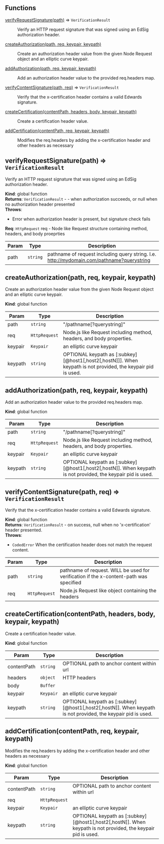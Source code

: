 ## Functions

<dl>
<dt><a href="#verifyRequestSignature">verifyRequestSignature(path)</a> ⇒ <code>VerificationResult</code></dt>
<dd><p>Verify an HTTP request signature that was signed using an EdSig authorization header.</p>
</dd>
<dt><a href="#createAuthorization">createAuthorization(path, req, keypair, keypath)</a></dt>
<dd><p>Create an authorization header value from the given Node Request object and an
elliptic curve keypair.</p>
</dd>
<dt><a href="#addAuthorization">addAuthorization(path, req, keypair, keypath)</a></dt>
<dd><p>Add an authorization header value to the provided req.headers map.</p>
</dd>
<dt><a href="#verifyContentSignature">verifyContentSignature(path, req)</a> ⇒ <code>VerificationResult</code></dt>
<dd><p>Verify that the x-certification header contains a valid Edwards signature.</p>
</dd>
<dt><a href="#createCertification">createCertification(contentPath, headers, body, keypair, keypath)</a></dt>
<dd><p>Create a certification header value.</p>
</dd>
<dt><a href="#addCertification">addCertification(contentPath, req, keypair, keypath)</a></dt>
<dd><p>Modifies the req.headers by adding the x-certification header and other headers as necessary</p>
</dd>
</dl>

<a name="verifyRequestSignature"></a>

## verifyRequestSignature(path) ⇒ <code>VerificationResult</code>
Verify an HTTP request signature that was signed using an EdSig authorization header.

**Kind**: global function  
**Returns**: <code>VerificationResult</code> - - when authorization succeeds, or null when no authorization header presented  
**Throws**:

- Error when authorization header is present, but signature check fails

**Req**: <code>HttpRequest</code> req - Node like Request structure containing method, headers, and body proeprties  

| Param | Type | Description |
| --- | --- | --- |
| path | <code>string</code> | pathname of request including query string.  I.e. http://mydomain.com/pathname?querystring |

<a name="createAuthorization"></a>

## createAuthorization(path, req, keypair, keypath)
Create an authorization header value from the given Node Request object and an
elliptic curve keypair.

**Kind**: global function  

| Param | Type | Description |
| --- | --- | --- |
| path | <code>string</code> | "/pathname[?querystring]" |
| req | <code>HttpRequest</code> | Node.js like Request including method, headers, and body properties. |
| keypair | <code>Keypair</code> | an elliptic curve keypair |
| keypath | <code>string</code> | OPTIONAL keypath as <pid>[:subkey][@host1[,host2[,hostN]]].  When keypath is not provided, the keypair pid is used. |

<a name="addAuthorization"></a>

## addAuthorization(path, req, keypair, keypath)
Add an authorization header value to the provided req.headers map.

**Kind**: global function  

| Param | Type | Description |
| --- | --- | --- |
| path | <code>string</code> | "/pathname[?querystring]" |
| req | <code>HttpRequest</code> | Node.js like Request including method, headers, and body properties. |
| keypair | <code>Keypair</code> | an elliptic curve keypair |
| keypath | <code>string</code> | OPTIONAL keypath as <pid>[:subkey][@host1[,host2[,hostN]].  When keypath is not provided, the keypair pid is used. |

<a name="verifyContentSignature"></a>

## verifyContentSignature(path, req) ⇒ <code>VerificationResult</code>
Verify that the x-certification header contains a valid Edwards signature.

**Kind**: global function  
**Returns**: <code>VerificationResult</code> - on success, null when no 'x-certification' header presented.  
**Throws**:

- <code>CodedError</code> When the certification header does not match the request content.


| Param | Type | Description |
| --- | --- | --- |
| path | <code>string</code> | pathname of request. WILL be used for verification if the x-content-path was specified |
| req | <code>HttpRequest</code> | Node.js Request like object containing the headers |

<a name="createCertification"></a>

## createCertification(contentPath, headers, body, keypair, keypath)
Create a certification header value.

**Kind**: global function  

| Param | Type | Description |
| --- | --- | --- |
| contentPath | <code>string</code> | OPTIONAL path to anchor content within url |
| headers | <code>object</code> | HTTP headers |
| body | <code>Buffer</code> |  |
| keypair | <code>Keypair</code> | an elliptic curve keypair |
| keypath | <code>string</code> | OPTIONAL keypath as <pid>[:subkey][@host1[,host2[,hostN]].  When keypath is not provided, the keypair pid is used. |

<a name="addCertification"></a>

## addCertification(contentPath, req, keypair, keypath)
Modifies the req.headers by adding the x-certification header and other headers as necessary

**Kind**: global function  

| Param | Type | Description |
| --- | --- | --- |
| contentPath | <code>string</code> | OPTIONAL path to anchor content within url |
| req | <code>HttpRequest</code> |  |
| keypair | <code>Keypair</code> | an elliptic curve keypair |
| keypath | <code>string</code> | OPTIONAL keypath as <pid>[:subkey][@host1[,host2[,hostN]].  When keypath is not provided, the keypair pid is used. |

